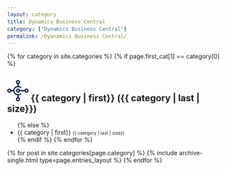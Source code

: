 ```yaml
---
layout: category
title: Dynamics Business Central
category: ["Dynamics Business Central"]
permalink: /Dyanamics Business Central/
---
```


<div>
    {% for category in site.categories %}
        {% if page.first_cat[1] == category[0] %}<h2><img src="/assets/images/logo_MS_Dynamics_BC.png"> {{ category | first}} ({{ category | last | size}})</h2><ul>
        {% else %} <li><a href="/categories/{{ category | first }}" style="text-decoration: none;"> {{ category | first}} <span class="roundbg" style="font-size: 75%;">{{ category | last | size}}</span></a></li> 
        {% endif %}
    {% endfor %}
    </ul>
</div>

{% for post in site.categories[page.category] %} {% include archive-single.html type=page.entries_layout %} {% endfor %}